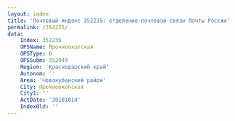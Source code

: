```yaml
---
layout: index
title: 'Почтовый индекс 352235: отделение почтовой связи Почты России'
permalink: /352235/
data:
    Index: 352235
    OPSName: Прочноокопская
    OPSType: О
    OPSSubm: 352949
    Region: 'Краснодарский край'
    Autonom: ''
    Area: 'Новокубанский район'
    City: Прочноокопская
    City1: ''
    ActDate: '20101014'
    IndexOld: ''
---
```

